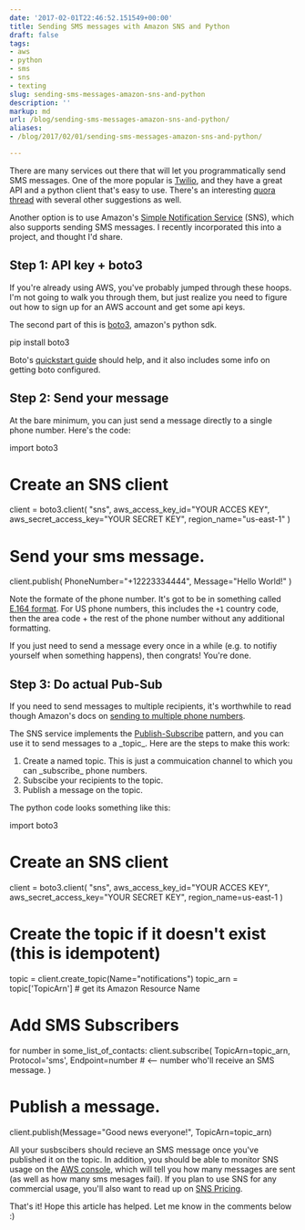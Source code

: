 ```yaml
---
date: '2017-02-01T22:46:52.151549+00:00'
title: Sending SMS messages with Amazon SNS and Python
draft: false
tags:
- aws
- python
- sms
- sns
- texting
slug: sending-sms-messages-amazon-sns-and-python
description: ''
markup: md
url: /blog/sending-sms-messages-amazon-sns-and-python/
aliases:
- /blog/2017/02/01/sending-sms-messages-amazon-sns-and-python/

---
```


There are many services out there that will let you programmatically send
SMS messages. One of the more popular is [Twilio](https://www.twilio.com),
and they have a great API and a python client that's easy to use. There's
an interesting [quora thread](https://www.quora.com/How-do-I-send-text-messages-from-a-python-script-to-a-mobile-number-if-possible-with-a-free-gateway)
with several other suggestions as well.

Another option is to use Amazon's [Simple Notification Service](https://aws.amazon.com/sns/) (SNS), which also supports sending SMS messages. I recently
incorporated this into a project, and thought I'd share.

## Step 1: API key + boto3

If you're already using AWS, you've probably jumped through these hoops. I'm
not going to walk you through them, but just realize you need to figure out how
to sign up for an AWS account and get some api keys.

The second part of this is [boto3](https://aws.amazon.com/sdk-for-python/),
amazon's python sdk.

 pip install boto3

Boto's [quickstart guide](https://boto3.readthedocs.io/en/latest/guide/quickstart.html) should help, and it also includes some info on getting boto configured.

## Step 2: Send your message


At the bare minimum, you can just send a message directly to a single phone
number. Here's the code:

 import boto3

 # Create an SNS client
 client = boto3.client(
 "sns",
 aws\_access\_key\_id="YOUR ACCES KEY",
 aws\_secret\_access\_key="YOUR SECRET KEY",
 region\_name="us-east-1"
 )

 # Send your sms message.
 client.publish(
 PhoneNumber="+12223334444",
 Message="Hello World!"
 )

Note the formate of the phone number. It's got to be in something called
[E.164 format](https://en.wikipedia.org/wiki/E.164). For US phone numbers,
this includes the `+1` country code, then the area code + the rest of the phone
number without any additional formatting.

If you just need to send a message every once in a while (e.g. to notifiy yourself
when something happens), then congrats! You're done.

## Step 3: Do actual Pub-Sub

If you need to send messages to multiple recipients, it's worthwhile to read
though Amazon's docs on [sending to multiple phone numbers](http://docs.aws.amazon.com/sns/latest/dg/sms\_publish-to-topic.html).

The SNS service implements the [Publish-Subscribe](https://en.wikipedia.org/wiki/Publish%E2%80%93subscribe\_pattern) pattern, and you can use it to send messages to a \_topic\_. Here are the steps to make this work:

1. Create a named topic. This is just a commuication channel to which you can
 \_subscribe\_ phone numbers.
2. Subscibe your recipients to the topic.
3. Publish a message on the topic.

The python code looks something like this:


 import boto3

 # Create an SNS client
 client = boto3.client(
 "sns",
 aws\_access\_key\_id="YOUR ACCES KEY",
 aws\_secret\_access\_key="YOUR SECRET KEY",
 region\_name=us-east-1
 )

 # Create the topic if it doesn't exist (this is idempotent)
 topic = client.create\_topic(Name="notifications")
 topic\_arn = topic['TopicArn'] # get its Amazon Resource Name

 # Add SMS Subscribers
 for number in some\_list\_of\_contacts:
 client.subscribe(
 TopicArn=topic\_arn,
 Protocol='sms',
 Endpoint=number # <-- number who'll receive an SMS message.
 )

 # Publish a message.
 client.publish(Message="Good news everyone!", TopicArn=topic\_arn)

All your susbscibers should recieve an SMS message once you've
published it on the topic. In addition, you should be able to monitor SNS
usage on the [AWS console](https://console.aws.amazon.com/), which will tell
you how many messages are sent (as well as how many sms mesages fail). If you
plan to use SNS for any commercial usage, you'll also want to read up on
[SNS Pricing](https://aws.amazon.com/sns/pricing/).

That's it! Hope this article has helped. Let me know in the comments below :)